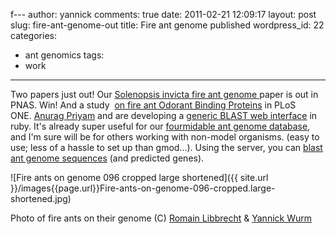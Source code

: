 f---
author: yannick
comments: true
date: 2011-02-21 12:09:17
layout: post
slug: fire-ant-genome-out
title: Fire ant genome published
wordpress_id: 22
categories:
- ant genomics
tags:
- work
---

Two papers just out! Our [Solenopsis invicta fire ant genome ](http://www.pnas.org/cgi/doi/10.1073/pnas.1009690108) paper is out in PNAS. Win! And a study  [on fire ant Odorant Binding Proteins](http://www.plosone.org/article/info:doi/10.1371/journal.pone.0016289) in PLoS ONE. [Anurag Priyam](http://yeban.in) and are developing a [generic BLAST web interface](http://www.sequenceserver.com) in ruby. It's already super useful for our [fourmidable ant genome database](http://www.antgenomes.org), and I'm sure will be for others working with non-model organisms. (easy to use; less of a hassle to set up than gmod...). Using the server, you can [blast ant genome sequences](http://www.antgenomes.org/blast) (and predicted genes).




![Fire ants on genome 096 cropped large shortened]({{ site.url }}/images{{page.url}}Fire-ants-on-genome-096-cropped.large-shortened.jpg)




Photo of fire ants on their genome (C) [Romain Libbrecht](http://www.unil.ch/dee/page50472_en.html) & [Yannick Wurm](http://www.sbcs.qmul.ac.uk/staff/yannickwurm.html)
